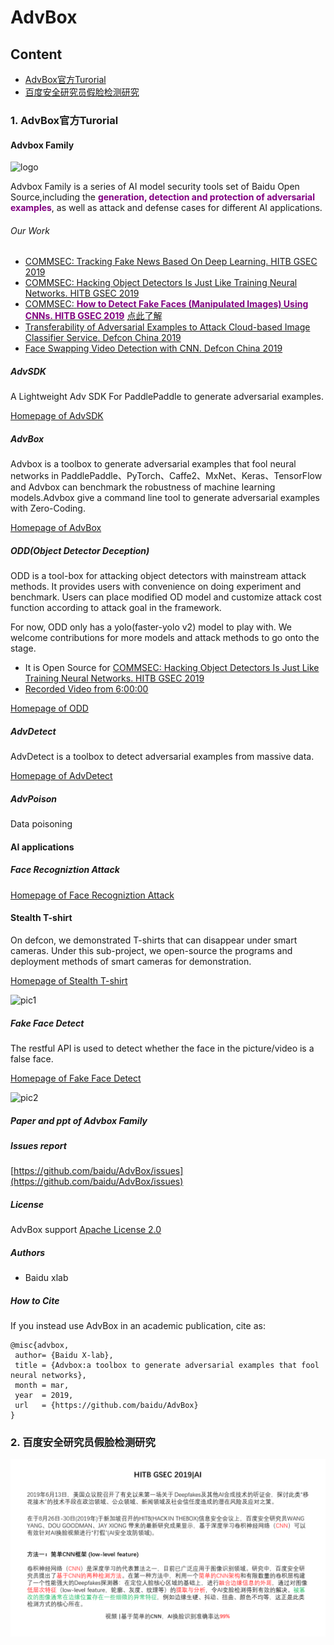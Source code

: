# AdvBox

## Content

- [AdvBox官方Turorial](#AdvBox-English)
- [百度安全研究员假脸检测研究](#百度安全研究员假脸检测研究)



### 1. AdvBox官方Turorial <span id = "AdvBox-English">

#### Advbox Family

![logo](C:/Users/PC/Desktop/AdvBox/AdvBox/pic/logo.png)

Advbox Family is a series of AI model security tools set of Baidu Open Source,including the <font color=800080>**generation, detection and protection of adversarial examples**</font>, as well as attack and defense cases for different AI applications.

###### Our Work

- [COMMSEC: Tracking Fake News Based On Deep Learning. HITB GSEC 2019](https://gsec.hitb.org/sg2019/sessions/commsec-tracking-fake-news-based-on-deep-learning/)
- [COMMSEC: Hacking Object Detectors Is Just Like Training Neural Networks. HITB GSEC 2019](https://gsec.hitb.org/sg2019/sessions/commsec-hacking-object-detectors-is-just-like-training-neural-networks/)
- [COMMSEC:<font color=800080> **How to Detect Fake Faces (Manipulated Images) Using CNNs. HITB GSEC 2019**</font>](https://gsec.hitb.org/sg2019/sessions/commsec-how-to-detect-fake-faces-manipulated-images-using-cnns/) [点此了解](https://anquan.baidu.com/article/981)
- [Transferability of Adversarial Examples to Attack Cloud-based Image Classifier Service. Defcon China 2019](https://www.defcon.org/html/dc-china-1/dc-cn-1-speakers.html)
- [Face Swapping Video Detection with CNN. Defcon China 2019](https://www.defcon.org/html/dc-china-1/dc-cn-1-speakers.html)

 

##### AdvSDK

A Lightweight Adv SDK For PaddlePaddle to generate adversarial examples.

[Homepage of AdvSDK](advsdk/README.md) 

##### AdvBox

Advbox is a toolbox to generate adversarial examples that fool neural networks in PaddlePaddle、PyTorch、Caffe2、MxNet、Keras、TensorFlow and Advbox can benchmark the robustness of machine learning models.Advbox give a command line tool to generate adversarial examples with Zero-Coding.

[Homepage of AdvBox](advbox.md)

##### ODD(Object Detector Deception)

ODD is a tool-box for attacking object detectors with mainstream attack methods. It provides users with convenience on doing experiment and benchmark. Users can place modified OD model and customize attack cost function according to attack goal in the framework.

For now, ODD only has a yolo(faster-yolo v2) model to play with. We welcome contributions for more models and attack methods to go onto the stage.

- It is Open Source for [COMMSEC: Hacking Object Detectors Is Just Like Training Neural Networks. HITB GSEC 2019](https://gsec.hitb.org/sg2019/sessions/commsec-hacking-object-detectors-is-just-like-training-neural-networks/)
- [Recorded Video from 6:00:00](https://www.youtube.com/watch?v=MGc_KskTnF4)

[Homepage of ODD](advbox_family/ODD/README.md)

##### AdvDetect

AdvDetect is a toolbox to detect adversarial examples from massive data.

[Homepage of AdvDetect](advbox_family/AdvDetect/README.md)

##### AdvPoison

Data poisoning

#### AI applications

##### Face Recogniztion Attack

[Homepage of Face Recogniztion Attack](applications/face_recognition_attack/README.md)

#### Stealth T-shirt

On defcon, we demonstrated T-shirts that can disappear under smart cameras. Under this sub-project, we open-source the programs and deployment methods of smart cameras for demonstration.

[Homepage of Stealth T-shirt](applications/StealthTshirt/README.md)

![pic1](C:/Users/PC/Desktop/AdvBox/AdvBox/applications/StealthTshirt/output.gif)

##### Fake Face Detect

The restful API is used to detect whether the face in the picture/video is a false face.

[Homepage of Fake Face Detect](applications/fake_face_detect/README.md)

![pic2](C:/Users/PC/Desktop/AdvBox/AdvBox/pic/deepfake02.png)



##### Paper and ppt of Advbox Family

##### Issues report

[https://github.com/baidu/AdvBox/issues](https://github.com/baidu/AdvBox/issues)

##### License

AdvBox support [Apache License 2.0](https://github.com/baidu/AdvBox/blob/master/LICENSE)

##### Authors

- Baidu xlab

##### How to Cite

If you instead use AdvBox in an academic publication, cite as:

```
@misc{advbox,
 author= {Baidu X-lab},
 title = {Advbox:a toolbox to generate adversarial examples that fool neural networks},
 month = mar,
 year  = 2019,
 url   = {https://github.com/baidu/AdvBox}
}
```



### 2. 百度安全研究员假脸检测研究 <span id = "百度安全研究员假脸检测研究">

![](./pictures/01-百度安全研究员假脸检测研究.PNG)

































